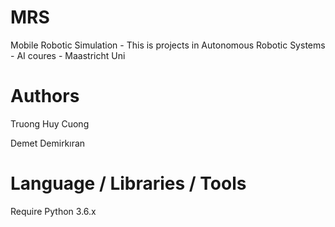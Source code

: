 # MRS
Mobile Robotic Simulation - This is projects in Autonomous Robotic Systems - AI coures - Maastricht Uni

# Authors
Truong Huy Cuong

Demet Demirkıran

# Language / Libraries / Tools
Require Python 3.6.x

